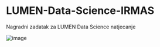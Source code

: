 # LUMEN-Data-Science-IRMAS
Nagradni zadatak za LUMEN Data Science natjecanje

![image](https://github.com/karlopintaric/instrument-recognizer/assets/96391450/5d4447dc-0d3d-419d-9f41-98d50fa6934f)
